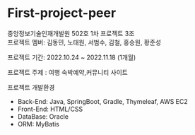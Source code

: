 # First-project-peer
중앙정보기술인재개발원 502호 1차 프로젝트 3조    
프로젝트 멤버: 김동민, 노태원, 서범수, 김철, 홍승원, 황준성

프로젝트 기간: 2022.10.24 ~ 2022.11.18 (1개월) 

프로젝트 주제 : 여행 숙박예약,커뮤니티 사이트

프로젝트 개발환경
- Back-End: Java, SpringBoot, Gradle, Thymeleaf, AWS EC2
- Front-End: HTML/CSS
- DataBase: Oracle
- ORM: MyBatis
